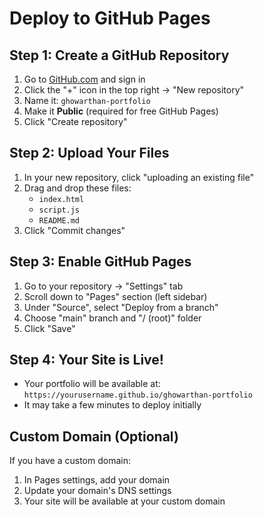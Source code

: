 # Deploy to GitHub Pages

## Step 1: Create a GitHub Repository
1. Go to [GitHub.com](https://github.com) and sign in
2. Click the "+" icon in the top right → "New repository"
3. Name it: `ghowarthan-portfolio`
4. Make it **Public** (required for free GitHub Pages)
5. Click "Create repository"

## Step 2: Upload Your Files
1. In your new repository, click "uploading an existing file"
2. Drag and drop these files:
   - `index.html`
   - `script.js`
   - `README.md`
3. Click "Commit changes"

## Step 3: Enable GitHub Pages
1. Go to your repository → "Settings" tab
2. Scroll down to "Pages" section (left sidebar)
3. Under "Source", select "Deploy from a branch"
4. Choose "main" branch and "/ (root)" folder
5. Click "Save"

## Step 4: Your Site is Live!
- Your portfolio will be available at: `https://yourusername.github.io/ghowarthan-portfolio`
- It may take a few minutes to deploy initially

## Custom Domain (Optional)
If you have a custom domain:
1. In Pages settings, add your domain
2. Update your domain's DNS settings
3. Your site will be available at your custom domain 